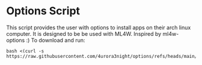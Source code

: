 # Options Script

This script provides the user with options to install apps on their arch linux computer.
It is designed to be be used with ML4W.
Inspired by ml4w-options :)
To download and run:
```
bash <(curl -s https://raw.githubusercontent.com/4urora3night/options/refs/heads/main/option.sh)
```
